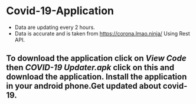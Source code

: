 # Covid-19-Application

* Data are updating every 2 hours.
* Data is accurate and is taken from https://corona.lmao.ninja/  Using Rest API.

## To download the application click on *View Code* then *COVID-19 Updater.apk* click on this and download the application. Install the application in your android phone.Get updated about covid-19.
